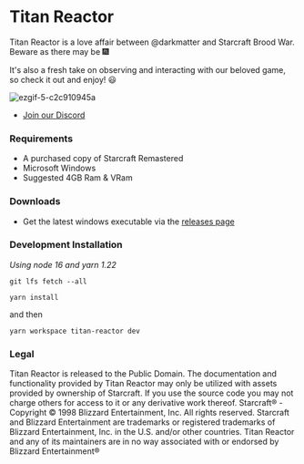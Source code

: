 # Titan Reactor 

Titan Reactor is a love affair between @darkmatter and Starcraft Brood War. Beware as there may be 🎆 

It's also a fresh take on observing and interacting with our beloved game, so check it out and enjoy! 😃

![ezgif-5-c2c910945a](https://user-images.githubusercontent.com/586716/153120765-4fa4faf4-0e46-42b9-ba08-10ab5ace2f20.gif)

- [Join our Discord](http://discord.imbateam.gg/)

### Requirements
- A purchased copy of Starcraft Remastered
- Microsoft Windows
- Suggested 4GB Ram & VRam

### Downloads
- Get the latest windows executable via the [releases page](https://github.com/imbateam-gg/titan-reactor/releases)
### Development Installation

*Using node 16 and yarn 1.22*

`git lfs fetch --all`

`yarn install`

and then

`yarn workspace titan-reactor dev`

### Legal

Titan Reactor is released to the Public Domain. The documentation and functionality provided by Titan Reactor may only be utilized with assets provided by ownership of Starcraft. If you use the source code you may not charge others for access to it or any derivative work thereof. Starcraft® - Copyright © 1998 Blizzard Entertainment, Inc. All rights reserved. Starcraft and Blizzard Entertainment are trademarks or registered trademarks of Blizzard Entertainment, Inc. in the U.S. and/or other countries. Titan Reactor and any of its maintainers are in no way associated with or endorsed by Blizzard Entertainment®
